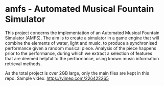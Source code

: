 # amfs - Automated Musical Fountain Simulator
This project concerns the implementation of an Automated Musical Fountain Simulator (AMFS). The aim is to create a simulator in a game engine that will combine the
elements of water, light and music, to produce a synchronised performance given a random musical piece. Analysis of the piece happens prior to the performance, during
which we extract a selection of features that are deemed helpful to the performance, using known music information retrieval methods.

As the total project is over 2GB large, only the main files are kept in this repo.
Sample video: https://vimeo.com/226422265
